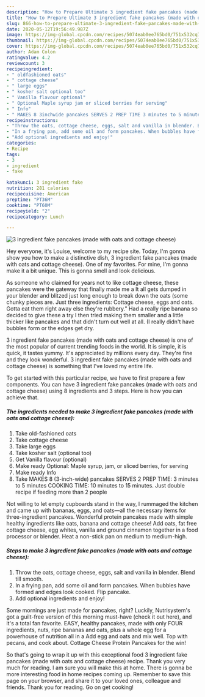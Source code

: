 ```yaml
---
description: "How to Prepare Ultimate 3 ingredient fake pancakes (made with oats and cottage cheese)"
title: "How to Prepare Ultimate 3 ingredient fake pancakes (made with oats and cottage cheese)"
slug: 866-how-to-prepare-ultimate-3-ingredient-fake-pancakes-made-with-oats-and-cottage-cheese
date: 2020-05-12T19:56:49.987Z
image: https://img-global.cpcdn.com/recipes/5074eab0ee765bd0/751x532cq70/3-ingredient-fake-pancakes-made-with-oats-and-cottage-cheese-recipe-main-photo.jpg
thumbnail: https://img-global.cpcdn.com/recipes/5074eab0ee765bd0/751x532cq70/3-ingredient-fake-pancakes-made-with-oats-and-cottage-cheese-recipe-main-photo.jpg
cover: https://img-global.cpcdn.com/recipes/5074eab0ee765bd0/751x532cq70/3-ingredient-fake-pancakes-made-with-oats-and-cottage-cheese-recipe-main-photo.jpg
author: Adam Colon
ratingvalue: 4.2
reviewcount: 3
recipeingredient:
- " oldfashioned oats"
- " cottage cheese"
- " large eggs"
- " kosher salt optional too"
- " Vanilla flavour optional"
- " Optional Maple syrup jam or sliced berries for serving"
- " Info"
- " MAKES 8 3inchwide pancakes SERVES 2 PREP TIME 3 minutes to 5 minutes COOKING TIME 10 minutes to 15 minutes Just double recipe if feeding more than 2 people"
recipeinstructions:
- "Throw the oats, cottage cheese, eggs, salt and vanilla in blender. Blend till smooth."
- "In a frying pan, add some oil and form pancakes. When bubbles have formed and edges look cooked. Flip pancake."
- "Add optional ingredients and enjoy!"
categories:
- Recipe
tags:
- 3
- ingredient
- fake

katakunci: 3 ingredient fake 
nutrition: 281 calories
recipecuisine: American
preptime: "PT36M"
cooktime: "PT60M"
recipeyield: "2"
recipecategory: Lunch

---
```



![3 ingredient fake pancakes (made with oats and cottage cheese)](https://img-global.cpcdn.com/recipes/5074eab0ee765bd0/751x532cq70/3-ingredient-fake-pancakes-made-with-oats-and-cottage-cheese-recipe-main-photo.jpg)

Hey everyone, it's Louise, welcome to my recipe site. Today, I'm gonna show you how to make a distinctive dish, 3 ingredient fake pancakes (made with oats and cottage cheese). One of my favorites. For mine, I'm gonna make it a bit unique. This is gonna smell and look delicious.

As someone who claimed for years not to like cottage cheese, these pancakes were the gateway that finally made me a It all gets dumped in your blender and blitzed just long enough to break down the oats (some chunky pieces are. Just three ingredients: Cottage cheese, eggs and oats. Gotta eat them right away else they&#39;re rubbery.&#34; Had a really ripe banana so decided to give these a try I then tried making them smaller and a little thicker like pancakes and that didn&#39;t turn out well at all. (I really didn&#39;t have bubbles form or the edges get dry.

3 ingredient fake pancakes (made with oats and cottage cheese) is one of the most popular of current trending foods in the world. It is simple, it is quick, it tastes yummy. It's appreciated by millions every day. They're fine and they look wonderful. 3 ingredient fake pancakes (made with oats and cottage cheese) is something that I've loved my entire life.


To get started with this particular recipe, we have to first prepare a few components. You can have 3 ingredient fake pancakes (made with oats and cottage cheese) using 8 ingredients and 3 steps. Here is how you can achieve that.

<!--inarticleads1-->

##### The ingredients needed to make 3 ingredient fake pancakes (made with oats and cottage cheese):

1. Take  old-fashioned oats
1. Take  cottage cheese
1. Take  large eggs
1. Take  kosher salt (optional too)
1. Get  Vanilla flavour (optional)
1. Make ready  Optional: Maple syrup, jam, or sliced berries, for serving
1. Make ready  Info
1. Take  MAKES 8 (3-inch-wide) pancakes SERVES 2 PREP TIME: 3 minutes to 5 minutes COOKING TIME: 10 minutes to 15 minutes. Just double recipe if feeding more than 2 people


Not willing to let empty cupboards stand in the way, I rummaged the kitchen and came up with bananas, eggs, and oats—all the necessary items for three-ingredient pancakes. Wonderful protein pancakes made with simple healthy ingredients like oats, banana and cottage cheese! Add oats, fat free cottage cheese, egg whites, vanilla and ground cinnamon together in a food processor or blender. Heat a non-stick pan on medium to medium-high. 

<!--inarticleads2-->

##### Steps to make 3 ingredient fake pancakes (made with oats and cottage cheese):

1. Throw the oats, cottage cheese, eggs, salt and vanilla in blender. Blend till smooth.
1. In a frying pan, add some oil and form pancakes. When bubbles have formed and edges look cooked. Flip pancake.
1. Add optional ingredients and enjoy!


Some mornings are just made for pancakes, right? Luckily, Nutrisystem&#39;s got a guilt-free version of this morning must-have (check it out here), and it&#39;s a total fan favorite. EASY, healthy pancakes, made with only FOUR ingredients, nuts, ripe bananas and oats, plus a whole egg for a powerhouse of nutrition all in a Add egg and oats and mix well. Top with pecans, and cook about. Cottage Cheese Protein Pancakes for the win! 

So that's going to wrap it up with this exceptional food 3 ingredient fake pancakes (made with oats and cottage cheese) recipe. Thank you very much for reading. I am sure you will make this at home. There is gonna be more interesting food in home recipes coming up. Remember to save this page on your browser, and share it to your loved ones, colleague and friends. Thank you for reading. Go on get cooking!
